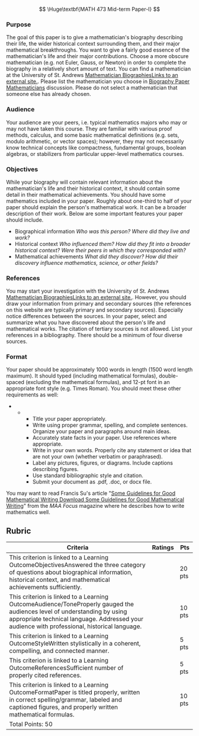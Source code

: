 $$
\Huge\textbf{MATH 473 Mid-term Paper-I}
$$

### Purpose

The goal of this paper is to give a mathematician's biography describing their life, the wider historical context surrounding them, and their major mathematical breakthroughs. You want to give a fairly good essence of the mathematician's life and their major contributions. Choose a more obscure mathematician (e.g. not Euler, Gauss, or Newton) in order to complete the biography in a relatively short amount of text. You can find a mathematician at the University of St. Andrews [Mathematician BiographiesLinks to an external site.](https://mathshistory.st-andrews.ac.uk/Biographies/). Please list the mathematician you choose in [Biography Paper Mathematicians](https://canvas.wisc.edu/courses/386563/discussion_topics/1761502) discussion. Please do not select a mathematician that someone else has already chosen.

 

### Audience

Your audience are your peers, i.e. typical mathematics majors who may or may not have taken this course. They are familiar with various proof methods, calculus, and some basic mathematical definitions (e.g. sets, modulo arithmetic, or vector spaces); however, they may not necessarily know technical concepts like compactness, fundamental groups, boolean algebras, or stabilizers from particular upper-level mathematics courses.

 

### Objectives

While your biography will contain relevant information about the mathematician's life and their historical context, it should contain some detail in their mathematical achievements. You should have some mathematics included in your paper. Roughly about one-third to half of your paper should explain the person's mathematical work. It can be a broader description of their work. Below are some important features your paper should include.

* Biographical information *Who was this person? Where did they live and work?*
* Historical context *Who influenced them? How did they fit into a broader historical context? Were their peers in which they corresponded with?*
* Mathematical achievements *What did they discover? How did their discovery influence mathematics, science, or other fields?*

 

### References

You may start your investigation with the University of St. Andrews [Mathematician BiographiesLinks to an external site.](https://mathshistory.st-andrews.ac.uk/Biographies/). However, you should draw your information from primary and secondary sources (the references on this website are typically primary and secondary sources). Especially notice differences between the sources. In your paper, select and summarize what you have discovered about the person's life and mathematical works. The citation of tertiary sources is not allowed. List your references in a bibliography. There should be a minimum of four diverse sources.

 

### Format

Your paper should be approximately 1000 words in length (1500 word length maximum). It should typed (including mathematical formulas), double-spaced (excluding the mathematical formulas), and 12-pt font in an appropriate font style (e.g. Times Roman). You should meet these other requirements as well:

* * * Title your paper appropriately.
    * Write using proper grammar, spelling, and complete sentences. Organize your paper and paragraphs around main ideas.
    * Accurately state facts in your paper. Use references where appropriate.
    * Write in your own words. Properly cite any statement or idea that are not your own (whether verbatim or paraphrased).
    * Label any pictures, figures, or diagrams. Include captions describing figures.
    * Use standard bibliographic style and citation.
    * Submit your document as .pdf, .doc, or docx file.

You may want to read Francis Su's article "[Some Guidelines for Good Mathematical Writing](https://canvas.wisc.edu/courses/386563/files/36768988/download)[ Download Some Guidelines for Good Mathematical Writing](https://canvas.wisc.edu/courses/386563/files/36768988/download?download_frd=1)" from the *MAA Focus* magazine where he describes how to write mathematics well.

 

## Rubric

| Criteria                                                     | Ratings | Pts    |
| ------------------------------------------------------------ | ------- | ------ |
| This criterion is linked to a Learning OutcomeObjectivesAnswered the three category of questions about biographical information, historical context, and mathematical achievements sufficiently. |         | 20 pts |
| This criterion is linked to a Learning OutcomeAudience/ToneProperly gauged the audiences level of understanding by using appropriate technical language. Addressed your audience with professional, historical language. |         | 10 pts |
| This criterion is linked to a Learning OutcomeStyleWritten stylistically in a coherent, compelling, and connected manner. |         | 5 pts  |
| This criterion is linked to a Learning OutcomeReferencesSufficient number of properly cited references. |         | 5 pts  |
| This criterion is linked to a Learning OutcomeFormatPaper is titled properly, written in correct spelling/grammar, labeled and captioned figures, and properly written mathematical formulas. |         | 10 pts |
| Total Points: 50                                             |         |        |